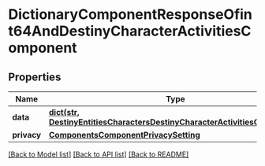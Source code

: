# DictionaryComponentResponseOfint64AndDestinyCharacterActivitiesComponent

## Properties
Name | Type | Description | Notes
------------ | ------------- | ------------- | -------------
**data** | [**dict(str, DestinyEntitiesCharactersDestinyCharacterActivitiesComponent)**](DestinyEntitiesCharactersDestinyCharacterActivitiesComponent.md) |  | [optional] 
**privacy** | [**ComponentsComponentPrivacySetting**](ComponentsComponentPrivacySetting.md) |  | [optional] 

[[Back to Model list]](../README.md#documentation-for-models) [[Back to API list]](../README.md#documentation-for-api-endpoints) [[Back to README]](../README.md)


